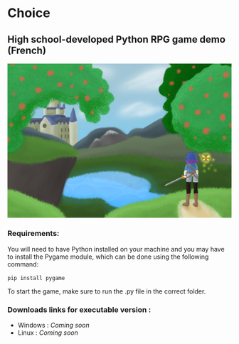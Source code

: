 # Choice
## High school-developed Python RPG game demo (French)
![Choice](/img/bg1.png)

### Requirements:
 You will need to have Python installed on your machine and you may have to install the Pygame module, which can be done using the following command: 

```
pip install pygame
```
To start the game, make sure to run the .py file in the correct folder.

### Downloads links for executable version :
- Windows : _Coming soon_
- Linux : _Coming soon_